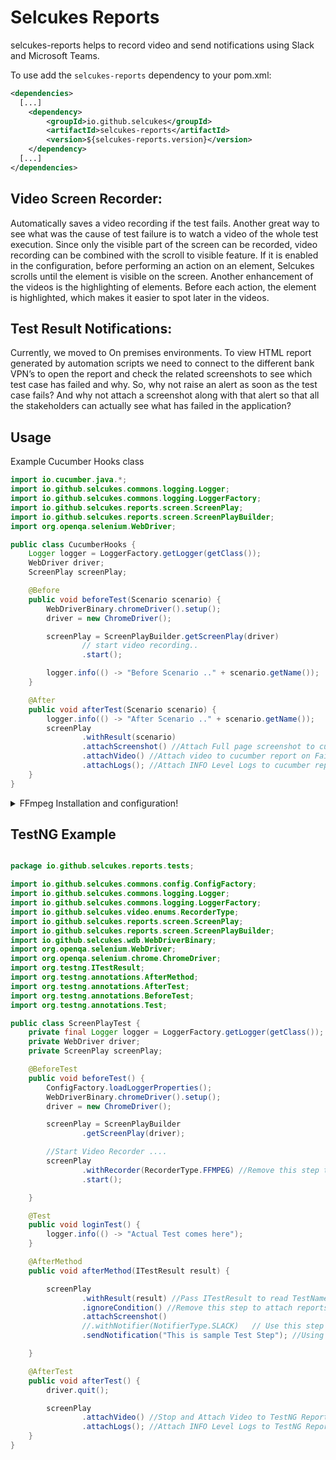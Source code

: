 # Selcukes Reports

selcukes-reports helps to record video and send notifications using Slack and Microsoft Teams.

To use add the `selcukes-reports` dependency to your pom.xml:

```xml
<dependencies>
  [...]
    <dependency>
        <groupId>io.github.selcukes</groupId>
        <artifactId>selcukes-reports</artifactId>
        <version>${selcukes-reports.version}</version>
    </dependency>
  [...]
</dependencies>

```

## Video Screen Recorder:

Automatically saves a video recording if the test fails. Another great way to see what was the cause of test failure is
to watch a video of the whole test execution. Since only the visible part of the screen can be recorded, video recording
can be combined with the scroll to visible feature. If it is enabled in the configuration, before performing an action
on an element, Selcukes scrolls until the element is visible on the screen. Another enhancement of the videos is the
highlighting of elements. Before each action, the element is highlighted, which makes it easier to spot later in the
videos.

## Test Result Notifications:

Currently, we moved to On premises environments. To view HTML report generated by automation scripts we need to connect
to the different bank VPN’s to open the report and check the related screenshots to see which test case has failed and
why. So, why not raise an alert as soon as the test case fails? And why not attach a screenshot along with that alert so
that all the stakeholders can actually see what has failed in the application?

## Usage

Example Cucumber Hooks class

```java
import io.cucumber.java.*;
import io.github.selcukes.commons.logging.Logger;
import io.github.selcukes.commons.logging.LoggerFactory;
import io.github.selcukes.reports.screen.ScreenPlay;
import io.github.selcukes.reports.screen.ScreenPlayBuilder;
import org.openqa.selenium.WebDriver;

public class CucumberHooks {
    Logger logger = LoggerFactory.getLogger(getClass());
    WebDriver driver;
    ScreenPlay screenPlay;

    @Before
    public void beforeTest(Scenario scenario) {
        WebDriverBinary.chromeDriver().setup();
        driver = new ChromeDriver();

        screenPlay = ScreenPlayBuilder.getScreenPlay(driver)
                // start video recording..
                .start();

        logger.info(() -> "Before Scenario .." + scenario.getName());
    }

    @After
    public void afterTest(Scenario scenario) {
        logger.info(() -> "After Scenario .." + scenario.getName());
        screenPlay
                .withResult(scenario)
                .attachScreenshot() //Attach Full page screenshot to cucumber report
                .attachVideo() //Attach video to cucumber report on Failure
                .attachLogs(); //Attach INFO Level Logs to cucumber report
    }
}
```

<details>
  <summary>FFmpeg Installation and configuration!</summary>
Please follow below steps to install FFMPEG:

For Ubuntu follow below commands:

```linux
sudo add-apt-repository ppa:mc3man/trusty-media
sudo apt-get update
sudo apt-get dist-upgrade
sudo apt-get install ffmpeg
```

For Mac just use brew:

```linux
brew install ffmpeg
```

For Windows
<ol>
<li>Download ffmpeg and extract to folder <br/>
Ex: C:\ffmpeg</li>
<li>Add FFMPEG bin to PATH variable.<br/>
Ex: C:\ffmpeg\bin</li> 
<li>Download SendSignalCtrlC.exe from here and put into the ffmpeg bin folder<br/>
  Ex: C:\ffmpeg\bin</li>
</ol>
To be sure that everything works properly, open CMD and perform following command:

![FFMPEG](../assets/ffmpeg.JPG)

![SendCtrlC](../assets/sendCtrlC.JPG)
</details>

## TestNG Example

```java

package io.github.selcukes.reports.tests;

import io.github.selcukes.commons.config.ConfigFactory;
import io.github.selcukes.commons.logging.Logger;
import io.github.selcukes.commons.logging.LoggerFactory;
import io.github.selcukes.video.enums.RecorderType;
import io.github.selcukes.reports.screen.ScreenPlay;
import io.github.selcukes.reports.screen.ScreenPlayBuilder;
import io.github.selcukes.wdb.WebDriverBinary;
import org.openqa.selenium.WebDriver;
import org.openqa.selenium.chrome.ChromeDriver;
import org.testng.ITestResult;
import org.testng.annotations.AfterMethod;
import org.testng.annotations.AfterTest;
import org.testng.annotations.BeforeTest;
import org.testng.annotations.Test;

public class ScreenPlayTest {
    private final Logger logger = LoggerFactory.getLogger(getClass());
    private WebDriver driver;
    private ScreenPlay screenPlay;

    @BeforeTest
    public void beforeTest() {
        ConfigFactory.loadLoggerProperties();
        WebDriverBinary.chromeDriver().setup();
        driver = new ChromeDriver();

        screenPlay = ScreenPlayBuilder
                .getScreenPlay(driver);

        //Start Video Recorder ....
        screenPlay
                .withRecorder(RecorderType.FFMPEG) //Remove this step to use default Recorder MONTE
                .start();

    }

    @Test
    public void loginTest() {
        logger.info(() -> "Actual Test comes here");
    }

    @AfterMethod
    public void afterMethod(ITestResult result) {

        screenPlay
                .withResult(result) //Pass ITestResult to read TestName and Test Status
                .ignoreCondition() //Remove this step to attach reports only on Failure 
                .attachScreenshot()
                //.withNotifier(NotifierType.SLACK)   // Use this step to specify Notifier as SLACK
                .sendNotification("This is sample Test Step"); //Using default Notifier TEAMS

    }

    @AfterTest
    public void afterTest() {
        driver.quit();

        screenPlay
                .attachVideo() //Stop and Attach Video to TestNG Report
                .attachLogs(); //Attach INFO Level Logs to TestNG Report
    }
}

```
